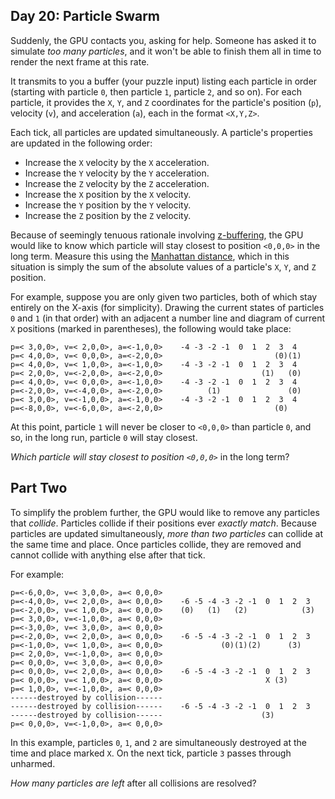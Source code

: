 Day 20: Particle Swarm
----------------------

Suddenly, the GPU contacts you, asking for help. Someone has asked it to simulate *too many particles*, and it won't be able to finish them all in time to render the next frame at this rate.


It transmits to you a buffer (your puzzle input) listing each particle in order (starting with particle `0`, then particle `1`, particle `2`, and so on). For each particle, it provides the `X`, `Y`, and `Z` coordinates for the particle's position (`p`), velocity (`v`), and acceleration (`a`), each in the format `<X,Y,Z>`.


Each tick, all particles are updated simultaneously. A particle's properties are updated in the following order:


* Increase the `X` velocity by the `X` acceleration.
* Increase the `Y` velocity by the `Y` acceleration.
* Increase the `Z` velocity by the `Z` acceleration.
* Increase the `X` position by the `X` velocity.
* Increase the `Y` position by the `Y` velocity.
* Increase the `Z` position by the `Z` velocity.


Because of seemingly tenuous rationale involving [z-buffering](https://en.wikipedia.org/wiki/Z-buffering), the GPU would like to know which particle will stay closest to position `<0,0,0>` in the long term. Measure this using the [Manhattan distance](https://en.wikipedia.org/wiki/Taxicab_geometry), which in this situation is simply the sum of the absolute values of a particle's `X`, `Y`, and `Z` position.


For example, suppose you are only given two particles, both of which stay entirely on the X-axis (for simplicity). Drawing the current states of particles `0` and `1` (in that order) with an adjacent a number line and diagram of current `X` positions (marked in parentheses), the following would take place:



```
p=< 3,0,0>, v=< 2,0,0>, a=<-1,0,0>    -4 -3 -2 -1  0  1  2  3  4
p=< 4,0,0>, v=< 0,0,0>, a=<-2,0,0>                         (0)(1)
p=< 4,0,0>, v=< 1,0,0>, a=<-1,0,0>    -4 -3 -2 -1  0  1  2  3  4
p=< 2,0,0>, v=<-2,0,0>, a=<-2,0,0>                      (1)   (0)
p=< 4,0,0>, v=< 0,0,0>, a=<-1,0,0>    -4 -3 -2 -1  0  1  2  3  4
p=<-2,0,0>, v=<-4,0,0>, a=<-2,0,0>          (1)               (0)
p=< 3,0,0>, v=<-1,0,0>, a=<-1,0,0>    -4 -3 -2 -1  0  1  2  3  4
p=<-8,0,0>, v=<-6,0,0>, a=<-2,0,0>                         (0)   

```

At this point, particle `1` will never be closer to `<0,0,0>` than particle `0`, and so, in the long run, particle `0` will stay closest.


*Which particle will stay closest to position `<0,0,0>`* in the long term?


Part Two
--------

To simplify the problem further, the GPU would like to remove any particles that *collide*. Particles collide if their positions ever *exactly match*. Because particles are updated simultaneously, *more than two particles* can collide at the same time and place. Once particles collide, they are removed and cannot collide with anything else after that tick.


For example:



```
p=<-6,0,0>, v=< 3,0,0>, a=< 0,0,0>    
p=<-4,0,0>, v=< 2,0,0>, a=< 0,0,0>    -6 -5 -4 -3 -2 -1  0  1  2  3
p=<-2,0,0>, v=< 1,0,0>, a=< 0,0,0>    (0)   (1)   (2)            (3)
p=< 3,0,0>, v=<-1,0,0>, a=< 0,0,0>
p=<-3,0,0>, v=< 3,0,0>, a=< 0,0,0>    
p=<-2,0,0>, v=< 2,0,0>, a=< 0,0,0>    -6 -5 -4 -3 -2 -1  0  1  2  3
p=<-1,0,0>, v=< 1,0,0>, a=< 0,0,0>             (0)(1)(2)      (3)   
p=< 2,0,0>, v=<-1,0,0>, a=< 0,0,0>
p=< 0,0,0>, v=< 3,0,0>, a=< 0,0,0>    
p=< 0,0,0>, v=< 2,0,0>, a=< 0,0,0>    -6 -5 -4 -3 -2 -1  0  1  2  3
p=< 0,0,0>, v=< 1,0,0>, a=< 0,0,0>                       X (3)      
p=< 1,0,0>, v=<-1,0,0>, a=< 0,0,0>
------destroyed by collision------    
------destroyed by collision------    -6 -5 -4 -3 -2 -1  0  1  2  3
------destroyed by collision------                      (3)         
p=< 0,0,0>, v=<-1,0,0>, a=< 0,0,0>

```

In this example, particles `0`, `1`, and `2` are simultaneously destroyed at the time and place marked `X`. On the next tick, particle `3` passes through unharmed.


*How many particles are left* after all collisions are resolved?


